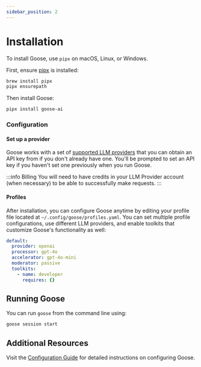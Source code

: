 ```yaml
---
sidebar_position: 2
---
```


# Installation

To install Goose, use `pipx` on macOS, Linux, or Windows. 

First, ensure [pipx][pipx] is installed:

```sh
brew install pipx
pipx ensurepath
```

Then install Goose:

```sh
pipx install goose-ai
```

[pipx]: https://github.com/pypa/pipx?tab=readme-ov-file#install-pipx

### Configuration

#### Set up a provider
Goose works with a set of [supported LLM providers][providers] that you can obtain an API key from if you don't already have one. You'll be prompted to set an API key if you haven't set one previously when you run Goose.

:::info Billing
 You will need to have credits in your LLM Provider account (when necessary) to be able to successfully make requests.
:::

#### Profiles

After installation, you can configure Goose anytime by editing your profile file located at `~/.config/goose/profiles.yaml`. You can set multiple profile configurations, use different LLM providers, and enable toolkits that customize Goose's functionality as well:

```yaml
default:
  provider: openai
  processor: gpt-4o
  accelerator: gpt-4o-mini
  moderator: passive
  toolkits:
    - name: developer
      requires: {}
```


## Running Goose

You can run `goose` from the command line using:

```sh
goose session start
```


## Additional Resources

Visit the [Configuration Guide][configuration-guide] for detailed instructions on configuring Goose.

[configuration-guide]: https://block.github.io/goose/configuration.html
[providers]: https://block.github.io/goose/plugins/providers.html